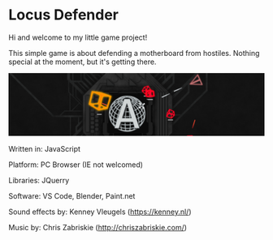 # Locus Defender

Hi and welcome to my little game project!

This simple game is about defending a motherboard from hostiles. Nothing special at the moment, but it's getting there.

![alt text](banner.png)

Written in: JavaScript

Platform: PC Browser (IE not welcomed)

Libraries: JQuerry

Software: VS Code, Blender, Paint.net

Sound effects by: Kenney Vleugels (https://kenney.nl/)

Music by: Chris Zabriskie (http://chriszabriskie.com/)
